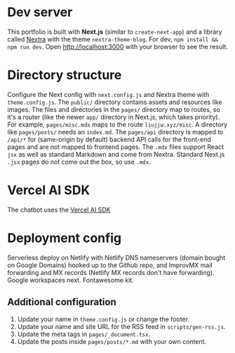 # Dev server
This portfolio is built with **Next.js** (similar to `create-next-app`) and a library called [Nextra](https://nextra.vercel.app/) with the theme `nextra-theme-blog`. For dev, `npm install && npm run dev`. Open [http://localhost:3000](http://localhost:3000) with your browser to see the result.

# Directory structure
Configure the Next config with `next.config.js` and Nextra theme with `theme.config.js`. The `public/` directory contains assets and resources like images. The files and directories in the `pages/` directory map to routes, so it's a router (like the newer `app/` directory in Next.js, which takes priority). For example, `pages/misc.mdx` maps to the route `liujjw.xyz/misc`. A directory like `pages/posts/` needs an `index.md`. The `pages/api` directory is mapped to `/api/*` for (same-origin by default) backend API calls for the front-end pages and are not mapped to frontend pages. The `.mdx` files support React `jsx` as well as standard Markdown and come from Nextra. Standard Next.js `.jsx` pages do not come out the box, so use `.mdx`. 

# Vercel AI SDK
The chatbot uses the [Vercel AI SDK](https://sdk.vercel.ai/docs/getting-started)

# Deployment config
Serverless deploy on Netlify with Netlify DNS nameservers (domain bought on Google Domains) hooked up to the Github repo, and ImprovMX mail forwarding and MX records (Netlify MX records don't have forwarding). Google workspaces next. Fontawesome kit.

## Additional configuration
1. Update your name in `theme.config.js` or change the footer.
1. Update your name and site URL for the RSS feed in `scripts/gen-rss.js`.
1. Update the meta tags in `pages/_document.tsx`.
1. Update the posts inside `pages/posts/*.md` with your own content.

